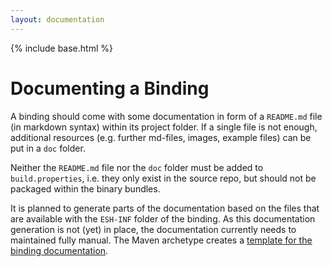 ```yaml
---
layout: documentation
---
```


{% include base.html %}

# Documenting a Binding

A binding should come with some documentation in form of a ```README.md``` file (in markdown syntax) within its project folder.
If a single file is not enough, additional resources (e.g. further md-files, images, example files) can be put in a ```doc``` folder.

Neither the ```README.md``` file nor the ```doc``` folder must be added to ```build.properties```, i.e. they only exist in the source repo, but should not be packaged within the binary bundles.

It is planned to generate parts of the documentation based on the files that are available with the ```ESH-INF``` folder of the binding. As this documentation generation is not (yet) in place, the documentation currently needs to maintained fully manual.
The Maven archetype creates a [template for the binding documentation](https://github.com/eclipse/smarthome/blob/master/tools/archetype/binding/src/main/resources/archetype-resources/README.md).
